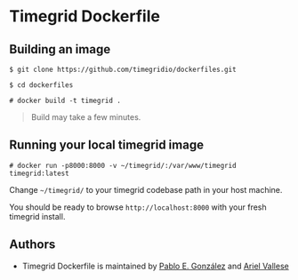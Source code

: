 # Timegrid Dockerfile

## Building an image

    $ git clone https://github.com/timegridio/dockerfiles.git
    
    $ cd dockerfiles

	# docker build -t timegrid .

> Build may take a few minutes.

## Running your local timegrid image

    # docker run -p8000:8000 -v ~/timegrid/:/var/www/timegrid timegrid:latest

Change `~/timegrid/` to your timegrid codebase path in your host machine.

You should be ready to browse `http://localhost:8000` with your fresh timegrid install.

## Authors

  * Timegrid Dockerfile is maintained by [Pablo E. González](https://github.com/PeGa) and [Ariel Vallese](https://github.com/alariva/)
